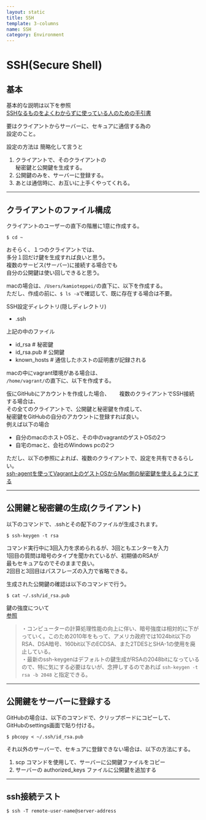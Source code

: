 ```yaml
---
layout: static
title: SSH
template: 3-columns
name: SSH
category: Environment
---
```


# SSH(Secure Shell)

## 基本

基本的な説明は以下を参照  
[SSHなるものをよくわからずに使っている人のための手引書](https://qiita.com/kenju/items/b09199c4b3e7203a2867)

要はクライアントからサーバーに、セキュアに通信する為の  
設定のこと。

設定の方法は  簡略化して言うと
1. クライアントで、そのクライアントの  
秘密鍵と公開鍵を生成する。
1. 公開鍵のみを、サーバーに登録する。
1. あとは通信時に、お互いに上手くやってくれる。  

---
## クライアントのファイル構成

クライアントのユーザーの直下の階層に1意に作成する。
```
$ cd ~
```
おそらく、１つのクライアントでは、  
多分１回だけ鍵を生成すれば良いと思う。  
複数のサービス(サーバー)に接続する場合でも  
自分の公開鍵は使い回しできると思う。

macの場合は、`/Users/kamioteppei/`の直下に、以下を作成する。  
ただし、作成の前に、`$ ls -a`で確認して、既に存在する場合は不要。

SSH設定ディレクトリ(隠しディレクトリ)
- .ssh

上記の中のファイル
- id_rsa  # 秘密鍵
- id_rsa.pub # 公開鍵
- known_hosts # 通信したホストの証明書が記録される

macの中にvagrant環境がある場合は、  
`/home/vagrant/`の直下に、以下を作成する。  

仮にGitHubにアカウントを作成した場合、　　
複数のクライアントでSSH接続する場合は、  
その全てのクライアントで、公開鍵と秘密鍵を作成して、  
秘密鍵をGitHubの自分のアカウントに登録すれば良い。  
例えば以下の場合  

- 自分のmacのホストOSと、その中のvagrantのゲストOSの2つ
- 自宅のmacと、会社のWindows pcの2つ

ただし、以下の参照によれば、複数のクライアントで、設定を共有できるらしい。    
[ssh-agentを使ってVagrant上のゲストOSからMac側の秘密鍵を使えるようにする](https://firegoby.jp/archives/5694)

---
## 公開鍵と秘密鍵の生成(クライアント)

以下のコマンドで、.sshとその配下のファイルが生成されます。
```
$ ssh-keygen -t rsa
```
コマンド実行中に3回入力を求められるが、3回ともエンターを入力  
1回目の質問は暗号のタイプを聞かれているが、初期値のRSAが  
最もセキュアなのでそのままで良い。  
2回目と3回目はパスフレーズの入力で省略できる。

生成された公開鍵の確認は以下のコマンドで行う。
```
$ cat ~/.ssh/id_rsa.pub
```
鍵の強度について  
[参照](https://qiita.com/chroju/items/3ddae568206b8bc3d8f9)
>・コンピューターの計算処理性能の向上に伴い、暗号強度は相対的に下がっていく。このため2010年をもって、アメリカ政府では1024bit以下のRSA、DSA暗号、160bit以下のECDSA、また2TDESとSHA-1の使用を廃止している。  
>・最新のssh-keygenはデフォルトの鍵生成がRSAの2048bitになっているので、特に気にする必要はないが、念押しするのであれば
`ssh-keygen -t rsa -b 2048`
と指定できる。

---
## 公開鍵をサーバーに登録する

GitHubの場合は、以下のコマンドで、クリップボードにコピーして、  
GitHubのsettings画面で貼り付ける。
```
$ pbcopy < ~/.ssh/id_rsa.pub
```

それ以外のサーバーで、セキュアに登録できない場合は、以下の方法にする。  

1. scp コマンドを使用して、サーバーに公開鍵ファイルをコピー
1. サーバーの authorized_keys ファイルに公開鍵を追加する

---
## ssh接続テスト
```
$ ssh -T remote-user-name@server-address
```
